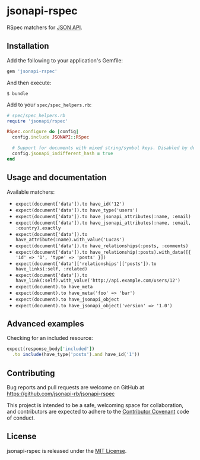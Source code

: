 # jsonapi-rspec

RSpec matchers for [JSON API](http://jsonapi.org).

## Installation

Add the following to your application's Gemfile:
```ruby
gem 'jsonapi-rspec'
```
And then execute:
```
$ bundle
```

Add to your `spec/spec_helpers.rb`:

```ruby
# spec/spec_helpers.rb
require 'jsonapi/rspec'

RSpec.configure do |config|
  config.include JSONAPI::RSpec

  # Support for documents with mixed string/symbol keys. Disabled by default.
  config.jsonapi_indifferent_hash = true
end
```

## Usage and documentation

Available matchers:

* `expect(document['data']).to have_id('12')`
* `expect(document['data']).to have_type('users')`
* `expect(document['data']).to have_jsonapi_attributes(:name, :email)`
* `expect(document['data']).to have_jsonapi_attributes(:name, :email, :country).exactly`
* `expect(document['data']).to have_attribute(:name).with_value('Lucas')`
* `expect(document['data']).to have_relationships(:posts, :comments)`
* `expect(document['data']).to have_relationship(:posts).with_data([{ 'id' => '1', 'type' => 'posts' }])`
* `expect(document['data']['relationships']['posts']).to have_links(:self, :related)`
* `expect(document['data']).to have_link(:self).with_value('http://api.example.com/users/12')`
* `expect(document).to have_meta`
* `expect(document).to have_meta('foo' => 'bar')`
* `expect(document).to have_jsonapi_object`
* `expect(document).to have_jsonapi_object('version' => '1.0')`

## Advanced examples

Checking for an included resource:

```ruby
expect(response_body['included'])
  .to include(have_type('posts').and have_id('1'))
```
## Contributing

Bug reports and pull requests are welcome on GitHub at
https://github.com/jsonapi-rb/jsonapi-rspec

This project is intended to be a safe, welcoming space for collaboration, and
contributors are expected to adhere to the
[Contributor Covenant](http://contributor-covenant.org) code of conduct.

## License

jsonapi-rspec is released under the [MIT License](http://www.opensource.org/licenses/MIT).

